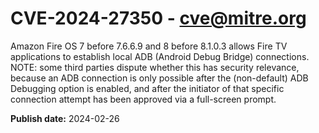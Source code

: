 # CVE-2024-27350 - cve@mitre.org

Amazon Fire OS 7 before 7.6.6.9 and 8 before 8.1.0.3 allows Fire TV applications to establish local ADB (Android Debug Bridge) connections. NOTE: some third parties dispute whether this has security relevance, because an ADB connection is only possible after the (non-default) ADB Debugging option is enabled, and after the initiator of that specific connection attempt has been approved via a full-screen prompt.

**Publish date:** 2024-02-26

